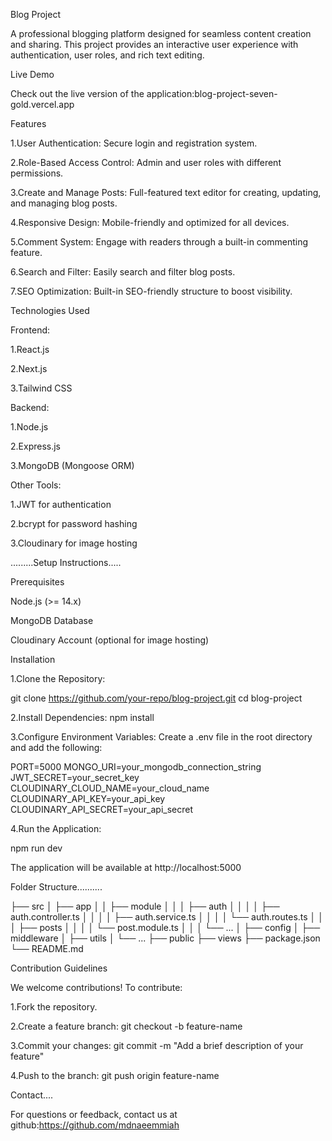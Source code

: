 Blog Project

A professional blogging platform designed for seamless content creation and sharing. This project provides an interactive user experience with authentication, user roles, and rich text editing.

Live Demo

Check out the live version of the application:blog-project-seven-gold.vercel.app

Features

1.User Authentication: Secure login and registration system.

2.Role-Based Access Control: Admin and user roles with different permissions.

3.Create and Manage Posts: Full-featured text editor for creating, updating, and managing blog posts.

4.Responsive Design: Mobile-friendly and optimized for all devices.

5.Comment System: Engage with readers through a built-in commenting feature.

6.Search and Filter: Easily search and filter blog posts.

7.SEO Optimization: Built-in SEO-friendly structure to boost visibility.




Technologies Used

Frontend:

1.React.js

2.Next.js

3.Tailwind CSS

Backend:

1.Node.js

2.Express.js

3.MongoDB (Mongoose ORM)

Other Tools:

1.JWT for authentication

2.bcrypt for password hashing

3.Cloudinary for image hosting

.........Setup Instructions.....

Prerequisites

Node.js (>= 14.x)

MongoDB Database

Cloudinary Account (optional for image hosting)


Installation

1.Clone the Repository:

git clone https://github.com/your-repo/blog-project.git
cd blog-project

2.Install Dependencies:
npm install

3.Configure Environment Variables:
Create a .env file in the root directory and add the following:

PORT=5000
MONGO_URI=your_mongodb_connection_string
JWT_SECRET=your_secret_key
CLOUDINARY_CLOUD_NAME=your_cloud_name
CLOUDINARY_API_KEY=your_api_key
CLOUDINARY_API_SECRET=your_api_secret

4.Run the Application:

npm run dev

The application will be available at http://localhost:5000

Folder Structure..........

├── src
│   ├── app
│   │   ├── module
│   │   │   ├── auth
│   │   │   │   ├── auth.controller.ts
│   │   │   │   ├── auth.service.ts
│   │   │   │   └── auth.routes.ts
│   │   │   ├── posts
│   │   │   │   └── post.module.ts
│   │   │   └── ...
│   ├── config
│   ├── middleware
│   ├── utils
│   └── ...
├── public
├── views
├── package.json
└── README.md


Contribution Guidelines

We welcome contributions! To contribute:

1.Fork the repository.

2.Create a feature branch:
git checkout -b feature-name

3.Commit your changes:
git commit -m "Add a brief description of your feature"

4.Push to the branch:
git push origin feature-name

Contact....

For questions or feedback, contact us at
github:https://github.com/mdnaeemmiah